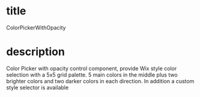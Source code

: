 # title
ColorPickerWithOpacity

# description
Color Picker with opacity control component, provide Wix style color selection with a 5x5 grid palette. 5 main colors in the middle plus two brighter colors and two darker colors in each direction. In addition a custom style selector is available

